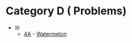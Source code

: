 # Category D ( Problems)

- [x] - [4A](https://codeforces.com/problemset/problem/4/A) - [Watermelon]()

